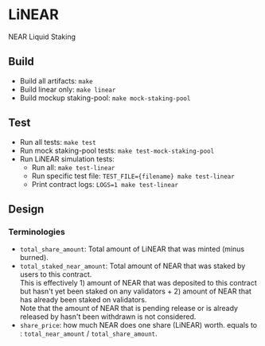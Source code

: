 # LiNEAR
NEAR Liquid Staking

## Build
- Build all artifacts: `make`
- Build linear only: `make linear`
- Build mockup staking-pool: `make mock-staking-pool`

## Test
- Run all tests: `make test`
- Run mock staking-pool tests: `make test-mock-staking-pool`
- Run LiNEAR simulation tests:
  - Run all: `make test-linear`
  - Run specific test file: `TEST_FILE={filename} make test-linear`
  - Print contract logs: `LOGS=1 make test-linear`

## Design

### Terminologies
- `total_share_amount`: Total amount of LiNEAR that was minted (minus burned).
- `total_staked_near_amount`: Total amount of NEAR that was staked by users to this contract.     
  This is effectively 1) amount of NEAR that was deposited to this contract but hasn't yet been staked on any validators + 2) amount of NEAR that has already been staked on validators.    
  Note that the amount of NEAR that is pending release or is already released by hasn't been withdrawn is not considered.
- `share_price`: how much NEAR does one share (LiNEAR) worth. equals to : `total_near_amount` / `total_share_amount`.
